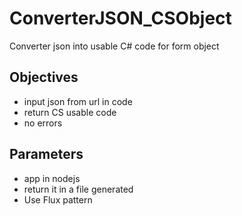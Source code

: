 # ConverterJSON_CSObject
Converter json into usable C# code for form object

## Objectives
 - input json from url in code
 - return CS usable code
 - no errors

## Parameters
 - app in nodejs
 - return it in a file generated
 - Use Flux pattern